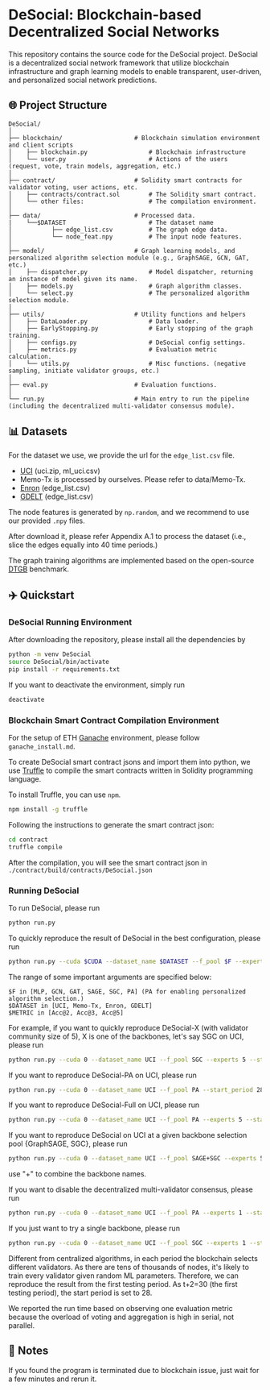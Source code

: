 # DeSocial: Blockchain-based Decentralized Social Networks

This repository contains the source code for the DeSocial project. DeSocial is a decentralized social network framework that utilize blockchain infrastructure and graph learning models to enable transparent, user-driven, and personalized social network predictions.

## 🌐 Project Structure

```
DeSocial/
│
├── blockchain/                    # Blockchain simulation environment and client scripts
│    ├── blockchain.py                 # Blockchain infrastructure
│    └── user.py                       # Actions of the users (request, vote, train models, aggregation, etc.)
│
├── contract/                      # Solidity smart contracts for validator voting, user actions, etc.
│    ├── contracts/contract.sol        # The Solidity smart contract.
│    └── other files:                  # The compilation environment.
│
├── data/                          # Processed data.
|    └──$DATASET                       # The dataset name
│           ├── edge_list.csv          # The graph edge data.
│           └── node_feat.npy          # The input node features.
│
├── model/                         # Graph learning models, and personalized algorithm selection module (e.g., GraphSAGE, GCN, GAT, etc.)
│    ├── dispatcher.py                 # Model dispatcher, returning an instance of model given its name.
│    ├── models.py                     # Graph algorithm classes.
│    └── select.py                     # The personalized algorithm selection module.
│
├── utils/                         # Utility functions and helpers
│    ├── DataLoader.py                 # Data loader.
│    ├── EarlyStopping.py              # Early stopping of the graph training.
│    ├── configs.py                    # DeSocial config settings.
│    ├── metrics.py                    # Evaluation metric calculation.
│    └── utils.py                      # Misc functions. (negative sampling, initiate validator groups, etc.)
│
├── eval.py                        # Evaluation functions.
│
└── run.py                         # Main entry to run the pipeline (including the decentralized multi-validator consensus module).
```

## 📊 Datasets

For the dataset we use, we provide the url for the `edge_list.csv` file.

- [UCI](https://zenodo.org/records/7213796#.Y1cO6y8r30o) (uci.zip, ml_uci.csv)
- Memo-Tx is processed by ourselves. Please refer to data/Memo-Tx.
- [Enron](https://drive.google.com/drive/folders/1QFxHIjusLOFma30gF59_hcB19Ix3QZtk) (edge_list.csv)
- [GDELT](https://drive.google.com/drive/folders/1QFxHIjusLOFma30gF59_hcB19Ix3QZtk) (edge_list.csv)

The node features is generated by `np.random`, and we recommend to use our provided `.npy` files.


After download it, please refer Appendix A.1 to process the dataset (i.e., slice the edges equally into 40 time periods.)

The graph training algorithms are implemented based on the open-source [DTGB](https://github.com/zjs123/DTGB) benchmark.

## ✈️ Quickstart

### DeSocial Running Environment

After downloading the repository, please install all the dependencies by
```bash
python -m venv DeSocial
source DeSocial/bin/activate
pip install -r requirements.txt
```

If you want to deactivate the environment, simply run
```bash
deactivate
```

### Blockchain Smart Contract Compilation Environment

For the setup of ETH [Ganache](https://archive.trufflesuite.com/ganache/) environment, please follow `ganache_install.md`.

To create DeSocial smart contract jsons and import them into python, we use [Truffle](https://archive.trufflesuite.com/) to compile the smart contracts written in Solidity programming language. 

To install Truffle, you can use `npm`.
```bash
npm install -g truffle
```

Following the instructions to generate the smart contract json:
```bash
cd contract
truffle compile
```

After the compilation, you will see the smart contract json in `./contract/build/contracts/DeSocial.json`

### Running DeSocial

To run DeSocial, please run
```bash
python run.py
```

To quickly reproduce the result of DeSocial in the best configuration, please run
```bash
python run.py --cuda $CUDA --dataset_name $DATASET --f_pool $F --experts $EXPERTS --metric $METRIC --start_period 28 --load_best_configs
```

The range of some important arguments are specified below:
```
$F in [MLP, GCN, GAT, SAGE, SGC, PA] (PA for enabling personalized algorithm selection.)
$DATASET in [UCI, Memo-Tx, Enron, GDELT]
$METRIC in [Acc@2, Acc@3, Acc@5]
```

For example, if you want to quickly reproduce DeSocial-X (with validator community size of 5), X is one of the backbones, let's say SGC on UCI, please run
```bash
python run.py --cuda 0 --dataset_name UCI --f_pool SGC --experts 5 --start_period 28 --metric Acc@2 --load_best_configs
```

If you want to reproduce DeSocial-PA on UCI, please run
```bash
python run.py --cuda 0 --dataset_name UCI --f_pool PA --start_period 28 --metric Acc@2 --load_best_configs
```

If you want to reproduce DeSocial-Full on UCI, please run
```bash
python run.py --cuda 0 --dataset_name UCI --f_pool PA --experts 5 --start_period 28 --metric Acc@2 --load_best_configs
```

If you want to reproduce DeSocial on UCI at a given backbone selection pool {GraphSAGE, SGC}, please run
```bash
python run.py --cuda 0 --dataset_name UCI --f_pool SAGE+SGC --experts 5 --start_period 28 --metric Acc@2 --load_best_configs
```
use "+" to combine the backbone names.

If you want to disable the decentralized multi-validator consensus, please run
```bash
python run.py --cuda 0 --dataset_name UCI --f_pool PA --experts 1 --start_period 28 --metric Acc@2 --load_best_configs
```

If you just want to try a single backbone, please run
```bash
python run.py --cuda 0 --dataset_name UCI --f_pool SGC --experts 1 --start_period 28 --metric Acc@2 --load_best_configs
```

Different from centralized algorithms, in each period the blockchain selects different validators. As there are tens of thousands of nodes, it's likely to train every validator given random ML parameters. Therefore, we can reproduce the result from the first testing period. As t+2=30 (the first testing period), the start period is set to 28.

We reported the run time based on observing one evaluation metric because the overload of voting and aggregation is high in serial, not parallel.

## 📒 Notes

If you found the program is terminated due to blockchain issue, just wait for a few minutes and rerun it.